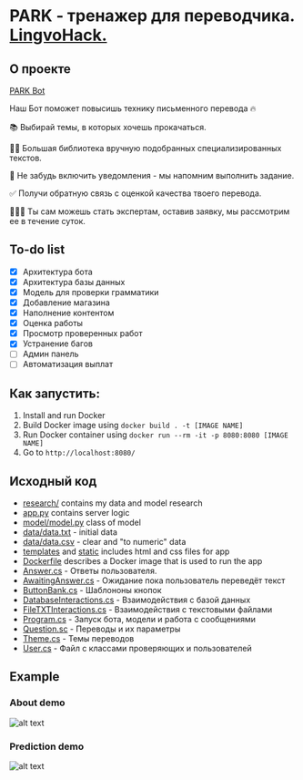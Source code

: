 # PARK - тренажер для переводчика. [LingvoHack.](https://kpfu.ru/zrk/spikery-hakatona-lingvohack-411306.html)

## О проекте

[PARK Bot](https://t.me/LingvoHackBot)

Наш Бот поможет повысишь технику письменного перевода 🔥

📚 Выбирай темы, в которых хочешь прокачаться.

✍🏻 Большая библиотека вручную подобранных специализированных текстов.

🔔 Не забудь включить уведомления - мы напомним выполнить задание.

✅ Получи обратную связь с оценкой качества твоего перевода.

👨🏻‍🎓 Ты сам можешь стать экспертам, оставив заявку, мы рассмотрим ее в течение суток.




## To-do list

- [x] Архитектура бота
- [x] Архитектура базы данных 
- [x] Модель для проверки грамматики
- [x] Добавление магазина
- [x] Наполнение контентом
- [x] Оценка работы
- [x] Просмотр проверенных работ 
- [x] Устранение багов
- [ ] Админ панель 
- [ ] Автоматизация выплат

## Как запустить:
1. Install and run Docker
2. Build Docker image using `docker build . -t [IMAGE NAME]`
3. Run Docker container using `docker run --rm -it -p 8080:8080 [IMAGE NAME]`
4. Go to `http://localhost:8080/`

## Исходный код
* [research/](research/) contains my data and model research
* [app.py](app.py) contains server logic
* [model/model.py](model/model.py) class of model
* [data/data.txt](data/data.txt) - initial data
* [data/data.csv](data/data.csv) - clear and "to numeric" data
* [templates](templates/) and [static](static/) includes html and css files for app
* [Dockerfile](Dockerfile) describes a Docker image that is used to run the app
* [Answer.cs](TelegramLingvoBot/TelegramLingvoBot/Answer.cs) - Ответы пользователя.
* [AwaitingAnswer.cs](TelegramLingvoBot/AwaitingAnswer.cs) - Ожидание пока пользователь переведёт текст 
* [ButtonBank.cs](TelegramLingvoBot/ButtonBank.cs) - Шаблононы кнопок
* [DatabaseInteractions.cs](TelegramLingvoBot/DatabaseInteractions.cs) - Взаимодействия с базой данных
* [FileTXTInteractions.cs](TelegramLingvoBot/FileTXTInteractions.cs) - Взаимодействия с текстовыми файлами
* [Program.cs](TelegramLingvoBot/Program.cs) - Запуск бота, модели и работа с сообщениями
* [Question.sc](TelegramLingvoBot/Question.sc) - Переводы и их параметры
* [Theme.cs](TelegramLingvoBot/Theme.cs) - Темы переводов
* [User.cs](TelegramLingvoBot/User.cs) - Файл с классами проверяющих и пользователей

## Example
### About demo
![alt text](readme_data/about.gif)


### Prediction demo
![alt text](readme_data/prediction.gif)
